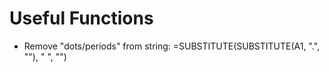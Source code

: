 # Useful Functions
* Remove "dots/periods" from string: =SUBSTITUTE(SUBSTITUTE(A1, ".", ""), " ", "")
